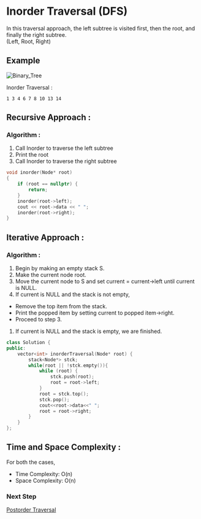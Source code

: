 # Inorder Traversal (DFS)
In this traversal approach, the left subtree is visited first, then the root, and finally the right subtree.  
(Left, Root, Right)

## Example

![Binary_Tree](https://user-images.githubusercontent.com/82600388/184525938-cba5ca0d-8d65-41da-9447-b948c0091a34.png)

Inorder Traversal : 
```
1 3 4 6 7 8 10 13 14
```

## Recursive Approach :
### Algorithm :
1. Call Inorder to traverse the left subtree
2. Print the root
3. Call Inorder to traverse the right subtree

```cpp
void inorder(Node* root)
{    
    if (root == nullptr) {
        return;
    }
    inorder(root->left);
    cout << root->data << " ";
    inorder(root->right);
}
```

## Iterative Approach :
### Algorithm :
1) Begin by making an empty stack S.
2) Make the current node root. 
3) Move the current node to S and set current = current->left until current is NULL.
4) If current is NULL and the stack is not empty, 
* Remove the top item from the stack.
* Print the popped item by setting current to popped item->right.
* Proceed to step 3.
1) If current is NULL and the stack is empty, we are finished.

```cpp
class Solution {
public:
    vector<int> inorderTraversal(Node* root) {
        stack<Node*> stck;
        while(root || !stck.empty()){
            while (root) {
                stck.push(root);
                root = root->left;
            }
            root = stck.top();
            stck.pop();
            cout<<root->data<<" ";
            root = root->right;
        }
    }
};
```
## Time and Space Complexity :

For both the cases,
* Time Complexity: O(n)  
* Space Complexity: O(n)

### Next Step

[Postorder Traversal](./Postorder_Traversal.md)